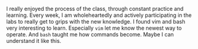 I really enjoyed the process of the class, through constant practice and learning. Every week, I am wholeheartedly and actively participating in the labs to really get to grips with the new knowledge. I found vim and bash very interesting to learn. Especially `vim` let me know the newest way to operate. And `bash` taught me how commands become. Maybe I can understand it like this.
